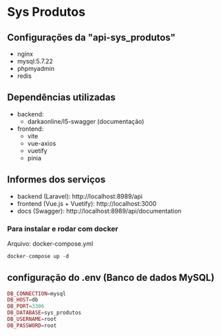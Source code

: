 # Sys Produtos

## Configurações da "api-sys_produtos"

- nginx
- mysql:5.7.22
- phpmyadmin
- redis

## Dependências utilizadas
- backend:
    - darkaonline/l5-swagger (documentação)
- frontend:
    - vite
    - vue-axios
    - vuetify
    - pinia

## Informes dos serviços
- backend (Laravel): http://localhost:8989/api
- frontend (Vue.js + Vuetify): http://localhost:3000
- docs (Swagger): http://localhost:8989/api/documentation

### Para instalar e rodar com docker

Arquivo: docker-compose.yml

~~~~php
docker-compose up -d
~~~~

## configuração do .env (Banco de dados MySQL)
~~~php
DB_CONNECTION=mysql
DB_HOST=db
DB_PORT=3306
DB_DATABASE=sys_produtos
DB_USERNAME=root
DB_PASSWORD=root
~~~